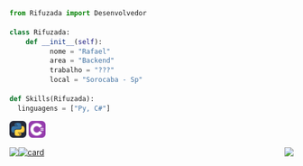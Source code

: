 ```py
from Rifuzada import Desenvolvedor

class Rifuzada:
    def __init__(self):
          nome = "Rafael"
          area = "Backend"
          trabalho = "???"
          local = "Sorocaba - Sp"

def Skills(Rifuzada):
  linguagens = ["Py, C#"]
```
<code><img height="30" src="https://raw.githubusercontent.com/tandpfun/skill-icons/59059d9d1a2c092696dc66e00931cc1181a4ce1f/icons/Python-Dark.svg"></code>
<code><img height="30" src="https://raw.githubusercontent.com/tandpfun/skill-icons/59059d9d1a2c092696dc66e00931cc1181a4ce1f/icons/CS.svg"></code>

  <img align=left src="https://img.shields.io/static/v1?label=Overview&message=Rifuzada&color=b11818&style=for-the-badge&logo=GitHub">
  <a href="https://github.com/Rifuzada">
  <img align="right" src="https://github-readme-stats.vercel.app/api/top-langs/?username=Rifuzada&theme=dracula&hide_langs_below=1" />
</a>


[![card](https://github-readme-stats.vercel.app/api?username=Rifuzada&theme=dark&show_icons=true)](https://github.com/anuraghazra/github-readme-stats)
